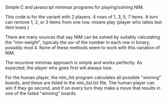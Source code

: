 Simple C and javascript minimax programs for playing/solving NIM.

This code is for the variant with
    2 players.
    4 rows of 1, 3, 5, 7 items.
    A turn can remove 1, 2, or 3 items from one row.
    misere play (player who takes last item loses.)

There are many sources that say NIM can be solved by suitably calculating 
the "nim-weight", typicaly the xor of the number in each row in binary,
possibly mod 4. None of these methods seem to work with this variation of NIM.

The recursive minimax approach is simple and works perfectly.
As expected, the player who goes first will always lose.

For the human player, the nim_list program calculates all possible 
"winning" boards, and these are listed in the nim_list.txt file.
The human player can win if they go second, and if on every turn they
make a move that results in one of the listed "winning" boards.

